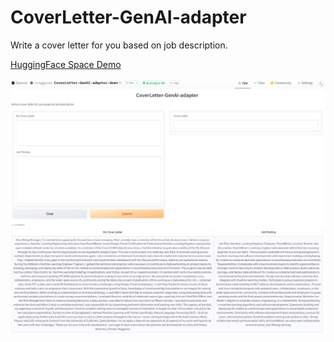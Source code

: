 # CoverLetter-GenAI-adapter
Write a cover letter for you based on job description.

[HuggingFace Space Demo](https://huggingface.co/spaces/cmagganas/CoverLetter-GenAI-adapter-demo)

![HuggingFace Space Demo Screenshot](app/CoverLetter-GenAI-adapter.png)
